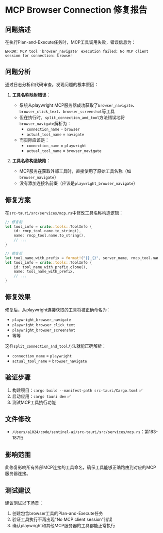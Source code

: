 # MCP Browser Connection 修复报告

## 问题描述

在执行Plan-and-Execute任务时，MCP工具调用失败，错误信息为：
```
ERROR: MCP tool 'browser_navigate' execution failed: No MCP client session for connection: browser
```

## 问题分析

通过日志分析和代码审查，发现问题的根本原因：

1. **工具名称映射错误**：
   - 系统从playwright MCP服务器成功获取了`browser_navigate`、`browser_click_text`、`browser_screenshot`等工具
   - 但在执行时，`split_connection_and_tool`方法错误地将`browser_navigate`解析为：
     - `connection_name` = `browser`
     - `actual_tool_name` = `navigate`
   - 而实际应该是：
     - `connection_name` = `playwright`
     - `actual_tool_name` = `browser_navigate`

2. **工具名称构造缺陷**：
   - MCP服务在获取外部工具时，直接使用了原始工具名称（如`browser_navigate`）
   - 没有添加连接名前缀（应该是`playwright_browser_navigate`）

## 修复方案

在`src-tauri/src/services/mcp.rs`中修改工具名称构造逻辑：

```rust
// 修复前
let tool_info = crate::tools::ToolInfo {
    id: rmcp_tool.name.to_string(),
    name: rmcp_tool.name.to_string(),
    // ...
}

// 修复后
let tool_name_with_prefix = format!("{}_{}", server_name, rmcp_tool.name);
let tool_info = crate::tools::ToolInfo {
    id: tool_name_with_prefix.clone(),
    name: tool_name_with_prefix,
    // ...
}
```

## 修复效果

修复后，从playwright连接获取的工具将被正确命名为：
- `playwright_browser_navigate`
- `playwright_browser_click_text`
- `playwright_browser_screenshot`
- 等等

这样`split_connection_and_tool`方法就能正确解析：
- `connection_name` = `playwright`
- `actual_tool_name` = `browser_navigate`

## 验证步骤

1. 构建项目：`cargo build --manifest-path src-tauri/Cargo.toml` ✅
2. 启动应用：`cargo tauri dev` ✅
3. 测试MCP工具执行功能

## 文件修改

- `/Users/a1024/code/sentinel-ai/src-tauri/src/services/mcp.rs`：第183-187行

## 影响范围

此修复影响所有外部MCP连接的工具命名，确保工具能够正确路由到对应的MCP服务器连接。

## 测试建议

建议测试以下场景：
1. 创建包含browser工具的Plan-and-Execute任务
2. 验证工具执行不再出现"No MCP client session"错误
3. 确认playwright和其他MCP服务器的工具都能正常执行
